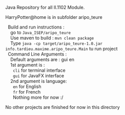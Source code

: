 Java Repository for all II.1102 Module. <br>

HarryPotter@home is in subfolder aripo_teure <br>

&nbsp;&nbsp;Build and run instructions : <br>
&nbsp;&nbsp;&nbsp;&nbsp;go to `Java_ISEP/aripo_teure`<br>
&nbsp;&nbsp;&nbsp;&nbsp;Use maven to build : `mvn clean package`<br>
&nbsp;&nbsp;&nbsp;&nbsp;Type `java -cp target/aripo_teure-1.0.jar info.tardieu.maxime.aripo_teure.Main` tu run project<br>
&nbsp;&nbsp;Command Line Arguments : <br>
&nbsp;&nbsp;&nbsp;&nbsp;Default arguments are : gui en<br>
&nbsp;&nbsp;&nbsp;&nbsp;1st argument is : <br>
&nbsp;&nbsp;&nbsp;&nbsp;&nbsp;&nbsp;`cli` for terminal interface<br>
&nbsp;&nbsp;&nbsp;&nbsp;&nbsp;&nbsp;`gui` for JavaFX interface<br>
&nbsp;&nbsp;&nbsp;&nbsp;2nd argument is language: <br>
&nbsp;&nbsp;&nbsp;&nbsp;&nbsp;&nbsp;`en` for English<br>
&nbsp;&nbsp;&nbsp;&nbsp;&nbsp;&nbsp;`fr` for French<br>
&nbsp;&nbsp;&nbsp;&nbsp;&nbsp;&nbsp;Nothing more for now :/<br>

No other projects are finished for now in this directory
